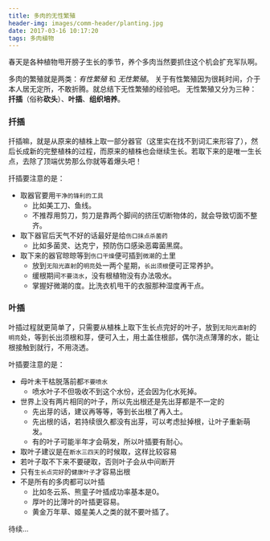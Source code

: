 ```yaml
---
title: 多肉的无性繁殖
header-img: images/comm-header/planting.jpg
date: 2017-03-16 10:17:20
tags: 多肉植物
---
```

春天是各种植物甩开膀子生长的季节，养个多肉当然要抓住这个机会扩充军队啊。
<!-- more -->
多肉的繁殖就是两类：*有性繁殖* 和 *无性繁殖*。
关于有性繁殖因为很耗时间，介于本人居无定所，不敢折腾。就总结下无性繁殖的经验吧。
无性繁殖又分为三种：**扦插**（俗称**砍头**）、**叶插**、**组织培养**。

### 扦插
扦插嘛，就是从原来的植株上取一部分器官（这里实在找不到词汇来形容了），然后长成新的完整植株的过程，而原来的植株也会继续生长。若取下来的是唯一生长点，去除了顶端优势那么你就等着爆头吧！

扦插要注意的是：
- 取器官要用`干净的锋利的工具`
	- 比如美工刀、鱼线。
	- 不推荐用剪刀，剪刀是靠两个脚间的挤压切断物体的，就会导致切面不整齐。
- 取下器官后天气不好的话最好是给`伤口抹点杀菌药`
	- 比如多菌灵、达克宁，预防伤口感染恶霉菌黑腐。
- 取下来的器官晾晾等到`伤口干燥`便可插到`微潮`的土里
	- 放到`无阳光直射`的`明亮`处一两个星期，`长出须根`便可正常养护。
	- 缓根期间`不要浇水`，没有根植物没有办法吸水。
	- 掌握好微潮的度。比洗衣机甩干的衣服那种湿度再干点。

### 叶插
叶插过程就更简单了，只需要从植株上取下生长点完好的叶子，放到`无阳光直射`的`明亮`处，等到长出须根和芽，便可入土，用土盖住根部，偶尔浇点薄薄的水，能让根接触到就行，不用浇透。

叶插要注意的是：
- 母叶未干枯脱落前都`不要喷水`
	- 喷水叶子不但吸收不到这个水份，还会因为化水死掉。
- 世界上没有两片相同的叶子，所以先出根还是先出芽都是不一定的
	- 先出芽的话，建议再等等，等到长出根了再入土。
	- 先出根的话，若持续很久都没有出芽，可以考虑扯掉根，让叶子重新萌发。
	- 有的叶子可能半年才会萌发，所以叶插要有耐心。
- 取叶子建议是在`断水三四天`的时候取，这样比较容易
- 若叶子取不下来不要硬取，否则叶子会从中间断开
- 只有`生长点完好`的`健康叶子`才容易出根
- 不是所有的多肉都可以叶插
	- 比如冬云系、熊童子叶插成功率基本是0。
	- 厚叶的比薄叶的叶插更容易。
	- 黄金万年草、姬星美人之类的就不要叶插了。

待续...